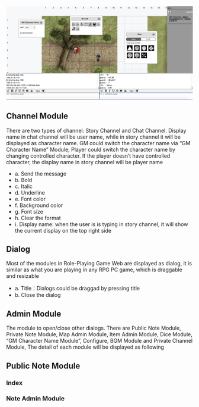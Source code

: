 <img src="../../img/screen-shot.png" width="750" />


## Channel Module

There are two types of channel: Story Channel and Chat Channel. Display name in chat channel will be user name, while in story channel it will be displayed as character name. GM could switch the character name via “GM Character Name” Module; Player could switch the character name by changing controlled character. If the player doesn’t have controlled character, the display name in story channel will be player name

- a. Send the message
- b. Bold
- c. Italic
- d. Underline
- e. Font color
- f. Background color
- g. Font size
- h. Clear the format
- i. Display name: when the user is is typing in story channel, it will show the current display on the top right side

## Dialog

Most of the modules in Role-Playing Game Web are displayed as dialog, it is similar as what you are playing in any RPG PC game, which is draggable and resizable

- a. Title：Dialogs could be draggad by pressing title
- b. Close the dialog

## Admin Module

The module to open/close other dialogs. There are Public Note Module, Private Note Module, Map Admin Module, Item Admin Module, Dice Module, “GM Character Name Module”, Configure, BGM Module and Private Channel Module, The detail of each module will be displayed as following

## Public Note Module

### Index


### Note Admin Module